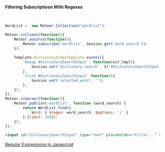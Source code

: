 #### Filtering Subscriptiosn With Regexes

````js


WordList =  new Meteor.Collection("wordlist");

Meteor.isClient(function(){
    Meteor.autorun(function(){
        Meteor.subscribe('wordlist', Session.get('word_search'));
    });
    
    Template.dictionaryIndexTemplate.events({
        'keyup #dictionarySearchInput': function(evt,tmpl){
            Session.set('dictionary_search', $('#dictionarySearchInput').val());
        },
        'click #dictionarySearchInput':function(){
            Session.set('selected_word', '');
        },
    });
});
Meteor.isServer(function(){
    Meteor.publish('wordlist', function (word_search) {
        return WordList.find({
            Word: { $regex: word_search, $options: 'i' }
        },{limit: 100});
    });
});
````

````html
<input id="dictionarySearchInput" type="text" placeholder="Filter..." value="life"></input>
````

[Regular Expressions in Javascript](https://developer.mozilla.org/en-US/docs/Web/JavaScript/Guide/Regular_Expressions)  


